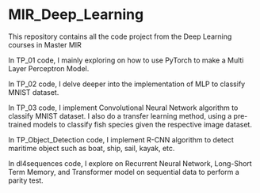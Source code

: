 # MIR_Deep_Learning
This repository contains all the code project from the Deep Learning courses in Master MIR

In TP_01 code, I mainly exploring on how to use PyTorch to make a Multi Layer Perceptron Model.

In TP_02 code, I delve deeper into the implementation of MLP to classify MNIST dataset.

In TP_03 code, I implement Convolutional Neural Network algorithm to classify MNIST dataset. I also do a transfer learning method, using a pre-trained models to classify fish species given the respective image dataset.

In TP_Object_Detection code, I implement R-CNN algorithm to detect maritime object such as boat, ship, sail, kayak, etc.

In dl4sequences code, I explore on Recurrent Neural Network, Long-Short Term Memory, and Transformer model on sequential data to perform a parity test.
